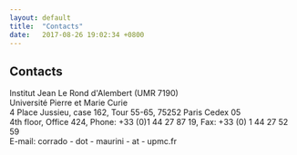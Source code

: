 ```yaml
---
layout: default
title:  "Contacts"
date:   2017-08-26 19:02:34 +0800
---
```


<h2 class="smallcap">Contacts</h2>


Institut Jean Le Rond d'Alembert (UMR 7190) <br />
Université Pierre et Marie Curie <br />
4 Place Jussieu, case 162, Tour 55-65, 75252 Paris Cedex 05 <br />
4th floor, Office 424,
Phone: +33 (0)1 44 27 87 19, Fax: +33 (0) 1 44 27 52 59 <br />
E-mail: corrado - dot - maurini - at - upmc.fr <br />


